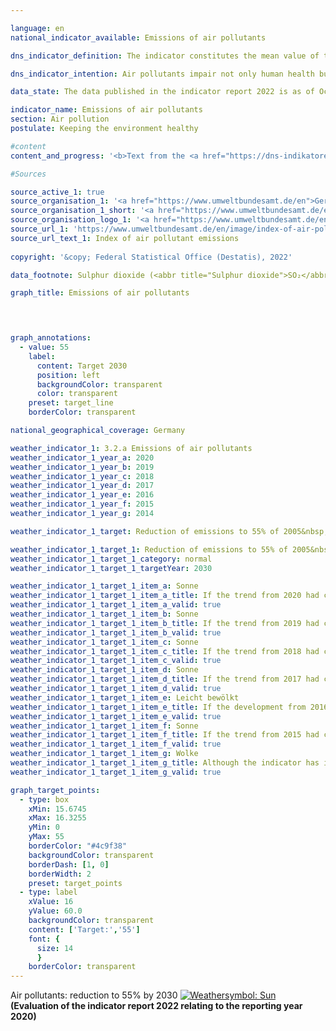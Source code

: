 ```yaml
---

language: en    
national_indicator_available: Emissions of air pollutants    

dns_indicator_definition: The indicator constitutes the mean value of the indices of national emissions of the five air pollutants sulphur dioxide (SO2), nitrogen oxides (NOx), ammonia (NH3), non-methane volatile organic compounds (<abbr title="Non-methane volatile organic compounds">NMVOCs</abbr>) and particulate matter (PM2.5).    

dns_indicator_intention: Air pollutants impair not only human health but also ecosystems and biodiversity. The aim for 2030&nbsp;is therefore to reduce the volume of air pollutants by 45% of their 2005&nbsp;level. To make it possible to portray the development of pressure on both health and the ecosystem, German emissions of <abbr title="Sulphur dioxide">SO₂</abbr>, <abbr title="Nitrogen oxides">NOₓ</abbr>, <abbr title="Ammonia">NH₃</abbr>, <abbr title="Non-methane volatile organic compounds">NMVOCs</abbr> and <abbr title="Particulate matter (diameter smaller than 2.5&nbsp;micrometers)">PM₂.₅</abbr> have been combined into a single indicator.    

data_state: The data published in the indicator report 2022 is as of Oct 31 2022. The data shown on this platform is updated regularly, so that more current data may be available online than published in the <a href="https://dns-indikatoren.de/en/facts_publications/">indicator report 2022</a>.    

indicator_name: Emissions of air pollutants    
section: Air pollution    
postulate: Keeping the environment healthy    

#content     
content_and_progress: '<b>Text from the <a href="https://dns-indikatoren.de/en/facts_publications/">Indicator Report 2021&nbsp;</a></b><br><br>Germany has made a commitment to the European Union to reduce emissions of air pollutants by 2030&nbsp;as follows: Sulphur dioxide by 58%, nitrogen oxides by 65%, ammonia by 29%, volatile organic compounds by 28% and particulate matter by 43%. On this basis, the Federal Environment Agency calculated a non-weighted, arithmetic mean of the individual reductions in the specified air pollutants as a target. The rates of change in the individual air pollutants are offset equally against one another. Notwithstanding the separate reduction targets, this means that increasing emissions of individual pollutants covered by this indicator may be offset by higher reductions in the emissions of other pollutants.<br><br>The data are computed annually by the Federal Environment Agency from various sources. They serve as a basis for the reporting obligation under the Geneva Convention on Long-Range Transboundary Air Pollution (<abbr title="Convention on Long-Range Transboundary Air Pollution">CLRTAP</abbr>) and the National Emission Ceilings (<abbr title="National Emission Ceilings Directive">NEC</abbr>) Directive. The data undergo further analysis as part of the environmental economic accounting performed by the Federal Statistical Office. The emissions, for instance, are broken down by origin into various branches of economic activity and private households.<br><br>Overall emissions of air pollutants fell by 24.7% from 2005&nbsp;to 2018. The indicator has thus moved in the desired direction, and the target for 2030&nbsp;will be achieved if the trend is maintained. Emissions of individual pollutants changed to varying degrees, however, in the period from 2005&nbsp;to 2018.<br><br>Emissions of non-methane volatile organic compounds (<abbr title="non-methane volatile organic compounds">NMVOC</abbr>)s, which are primarily due to the industrial use of solvents, were reduced by a significant 24.6% during that period. This means that the targeted reduction of 28% by 2030&nbsp;is achievable.<br><br>Emissions of particulate matter (PM2.5) fell by 31.5% in the aforesaid period. If the annual average trend were maintained, the set reduction target would be achieved for these emissions too. The largest source of particulate emissions in 2018&nbsp;was industry, which accounted for 29.3% of the total. Households and small-scale consumers discharged 24.1%, chiefly from heating systems. Transport accounted for 25.5% of particulate emissions, which was 10.6&nbsp;percentage points down on 2005.<br><br>Emissions of nitrogen oxides (NOx) fell by 27.0% from 2005&nbsp;to 2018&nbsp;and so are heading in the desired direction. The average reduction of the past few years, however, would not suffice to meet the target. The majority of nitrogen oxides emitted in 2018&nbsp;came from transport and the energy industry.<br><br>Emissions of sulphur dioxide (SO2), which are mainly discharged by the energy industry, fell by 39.5% in the reference period. This trend has moved in the right direction. The average reduction of the past few years would be sufficient to meet the target.<br><br>Emissions of ammonia (NH3) declined by 0.8% from 2005&nbsp;to 2018&nbsp;and remain persistently high. This stagnation is mainly due to the spreading of fermentation residues from fuel crops. According to calculations by the Federal Environment Agency, 95.3% of all national ammonia emissions in 2018&nbsp;originated from agricultural production, particularly livestock farming.'    

#Sources    

source_active_1: true
source_organisation_1: '<a href="https://www.umweltbundesamt.de/en">German Environment Agency</a>'
source_organisation_1_short: '<a href="https://www.umweltbundesamt.de/en" target="_blank">German Environment Agency</a>'
source_organisation_logo_1: '<a href="https://www.umweltbundesamt.de/en" target="_blank"><img src="https://dnsUpgradeEnvironment.github.io/dns-indicators/public/OrgImgEn/uba.png" alt="German Environment Agency" title=" Click here to visit the homepage of the organizationGerman Environment Agency" style="height:60px; width:148px; border: transparent"/></a>'
source_url_1: 'https://www.umweltbundesamt.de/en/image/index-of-air-pollutant-emissions'
source_url_text_1: Index of air pollutant emissions
    
copyright: '&copy; Federal Statistical Office (Destatis), 2022'    

data_footnote: Sulphur dioxide (<abbr title="Sulphur dioxide">SO₂</abbr>), nitrogen oxides (<abbr title="Nitrogen oxides">NOₓ</abbr>), non-methane volatile organic compounds (<abbr title="Non-methane volatile organic compounds">NMVOCs</abbr>) and particulate matter (<abbr title="Particulate matter (diameter smaller than 2.5&nbsp;micrometers)">PM₂.₅</abbr>), average index of measured values.    

graph_title: Emissions of air pollutants    

    


graph_annotations:
  - value: 55
    label:
      content: Target 2030
      position: left
      backgroundColor: transparent
      color: transparent
    preset: target_line
    borderColor: transparent        

national_geographical_coverage: Germany    

weather_indicator_1: 3.2.a Emissions of air pollutants
weather_indicator_1_year_a: 2020
weather_indicator_1_year_b: 2019
weather_indicator_1_year_c: 2018
weather_indicator_1_year_d: 2017
weather_indicator_1_year_e: 2016
weather_indicator_1_year_f: 2015
weather_indicator_1_year_g: 2014

weather_indicator_1_target: Reduction of emissions to 55% of 2005&nbsp;level (unweighted average of the five pollutants) by 2030

weather_indicator_1_target_1: Reduction of emissions to 55% of 2005&nbsp;level (unweighted average of the five pollutants) by 2030
weather_indicator_1_target_1_category: normal
weather_indicator_1_target_1_targetYear: 2030

weather_indicator_1_target_1_item_a: Sonne
weather_indicator_1_target_1_item_a_title: If the trend from 2020 had continued, the target value would have been reached or missed by less than 5% of the difference between the target value and the value at that time.
weather_indicator_1_target_1_item_a_valid: true
weather_indicator_1_target_1_item_b: Sonne
weather_indicator_1_target_1_item_b_title: If the trend from 2019 had continued, the target value would have been reached or missed by less than 5% of the difference between the target value and the value at that time.
weather_indicator_1_target_1_item_b_valid: true
weather_indicator_1_target_1_item_c: Sonne
weather_indicator_1_target_1_item_c_title: If the trend from 2018 had continued, the target value would have been reached or missed by less than 5% of the difference between the target value and the value at that time.
weather_indicator_1_target_1_item_c_valid: true
weather_indicator_1_target_1_item_d: Sonne
weather_indicator_1_target_1_item_d_title: If the trend from 2017 had continued, the target value would have been reached or missed by less than 5% of the difference between the target value and the value at that time.
weather_indicator_1_target_1_item_d_valid: true
weather_indicator_1_target_1_item_e: Leicht bewölkt
weather_indicator_1_target_1_item_e_title: If the development from 2016 had continued, the target had been missed by at least 5%, but by a maximum of 20% of the difference between the target value and the value at that time.
weather_indicator_1_target_1_item_e_valid: true
weather_indicator_1_target_1_item_f: Sonne
weather_indicator_1_target_1_item_f_title: If the trend from 2015 had continued, the target value would have been reached or missed by less than 5% of the difference between the target value and the value at that time.
weather_indicator_1_target_1_item_f_valid: true
weather_indicator_1_target_1_item_g: Wolke
weather_indicator_1_target_1_item_g_title: Although the indicator has in 2014 been moving in the desired direction toward the target, if the trend had to continued, the target would have been missed in the target year by more than 20% of the difference between the target value and the value at that time.
weather_indicator_1_target_1_item_g_valid: true    

graph_target_points:
  - type: box
    xMin: 15.6745
    xMax: 16.3255
    yMin: 0
    yMax: 55
    borderColor: "#4c9f38"
    backgroundColor: transparent
    borderDash: [1, 0]
    borderWidth: 2
    preset: target_points
  - type: label
    xValue: 16
    yValue: 60.0
    backgroundColor: transparent
    content: ['Target:','55']
    font: {
      size: 14
      }
    borderColor: transparent    
---
```



<div>
  <div class="my-header">
    <label class="default">Air pollutants: reduction to 55% by 2030
      <a href="https://dnsUpgradeEnvironment.github.io/dns-indicators/en/status"><img src="https://g205sdgs.github.io/sdg-indicators/public/Wettersymbole/Sonne.png" title="If the trend from 2020 had continued, the target value would have been reached or missed by less than 5% of the difference between the target value and the value at that time." alt="Weathersymbol: Sun"/>
      </a>
    </label>
  </div>
</div>
<div class="my-header-note">
  <label class="default"><b>(Evaluation of the indicator report 2022 relating to the reporting year 2020)
  </b></label>
</div>